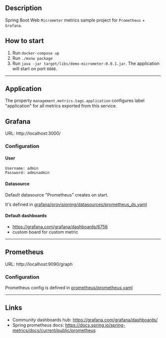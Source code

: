 ## Description
Spring Boot Web `Micrometer` metrics sample project for `Prometheus` + `Grafana`. 

## How to start
1. Run `docker-compose up`
2. Run `./mvnw package`
3. Run `java -jar target/libs/demo-micrometer-0.0.1.jar`. The application will start on port `8080`.

---

## Application
The property `management.metrics.tags.application` configures label "application" for all metrics exported from this service.

## Grafana
URL: http://localhost:3000/
### Configuration
#### User
```text
Username: admin
Password: adminadmin
```
#### Datasource
Default datasource "Prometheus" creates on start.

It's defined in [grafana/provisioning/datasources/prometheus_ds.yaml](grafana/provisioning/datasources/prometheus_ds.yaml)
#### Default dashboards
- https://grafana.com/grafana/dashboards/6756
- custom board for custom metric

---

## Prometheus
URL: http://localhost:9090/graph
### Configuration
Prometheus config is defined in [prometheus/prometheus.yaml](prometheus/prometheus.yaml)

---

## Links
- Community dashboards hub: https://grafana.com/grafana/dashboards/
- Spring prometheus docs: https://docs.spring.io/spring-metrics/docs/current/public/prometheus